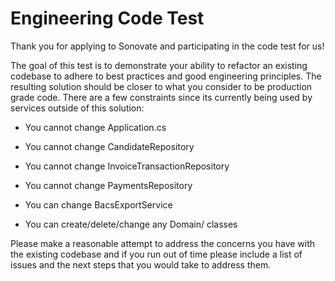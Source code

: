 ﻿# Engineering Code Test

Thank you for applying to Sonovate and participating in the code test for us! 

The goal of this test is to demonstrate your ability to refactor an existing codebase to adhere to best practices
and good engineering principles. The resulting solution should be closer to what you consider to be production 
grade code. There are a few constraints since its currently being used by services outside of this solution:

* You cannot change Application.cs
* You cannot change CandidateRepository
* You cannot change InvoiceTransactionRepository
* You cannot change PaymentsRepository

* You can change BacsExportService
* You can create/delete/change any Domain/ classes

Please make a reasonable attempt to address the concerns you have with the existing codebase and if you run
out of time please include a list of issues and the next steps that you would take to address them.